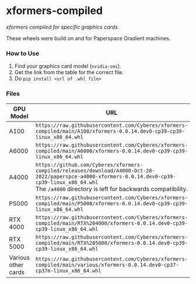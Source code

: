 # xformers-compiled
_xformers compiled for specific graphics cards._

These wheels were build on and for Paperspace Gradient machines.

### How to Use
1. Find your graphics card model (`nvidia-smi`).
2. Get the link from the table for the correct file.
3. Do `pip install <url of .whl file>`

### Files
|GPU Model|URL|
|-|-|
|A100|`https://raw.githubusercontent.com/Cyberes/xformers-compiled/main/A100/xformers-0.0.14.dev0-cp39-cp39-linux_x86_64.whl`|
|A6000|`https://raw.githubusercontent.com/Cyberes/xformers-compiled/main/A6000/xformers-0.0.14.dev0-cp39-cp39-linux_x86_64.whl`|
|A4000|`https://github.com/Cyberes/xformers-compiled/releases/download/A4000-Oct-28-2022/paperspce-a4000-xformers-0.0.14.dev0-cp39-cp39-linux_x86_64.whl`<br />The `/a4000` directory is left for backwards compatibility.|
|P5000|`https://raw.githubusercontent.com/Cyberes/xformers-compiled/main/P5000/xformers-0.0.14.dev0-cp39-cp39-linux_x86_64.whl`|
|RTX 4000|`https://raw.githubusercontent.com/Cyberes/xformers-compiled/main/RTX%204000/xformers-0.0.14.dev0-cp39-cp39-linux_x86_64.whl`|
|RTX 5000|`https://raw.githubusercontent.com/Cyberes/xformers-compiled/main/RTX%205000/xformers-0.0.14.dev0-cp39-cp39-linux_x86_64.whl`|
|Various other cards|`https://raw.githubusercontent.com/Cyberes/xformers-compiled/main/various/xformers-0.0.14.dev0-cp37-cp37m-linux_x86_64.whl`|
